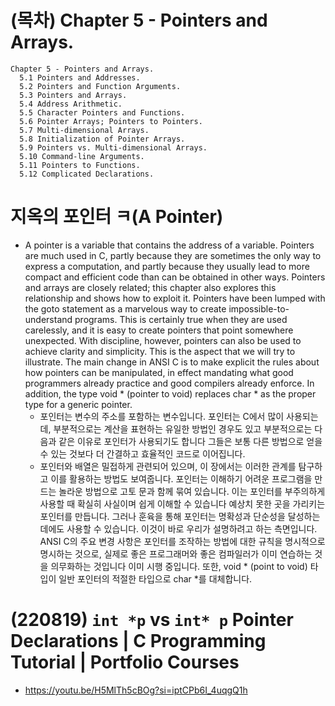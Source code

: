 # (목차) Chapter 5 - Pointers and Arrays.

```
Chapter 5 - Pointers and Arrays.
  5.1 Pointers and Addresses.
  5.2 Pointers and Function Arguments.
  5.3 Pointers and Arrays.
  5.4 Address Arithmetic.
  5.5 Character Pointers and Functions.
  5.6 Pointer Arrays; Pointers to Pointers.
  5.7 Multi-dimensional Arrays.
  5.8 Initialization of Pointer Arrays.
  5.9 Pointers vs. Multi-dimensional Arrays.
  5.10 Command-line Arguments.
  5.11 Pointers to Functions.
  5.12 Complicated Declarations.
```

# 지옥의 포인터 ㅋ(A Pointer)
- A pointer is a variable that contains the address of a variable. Pointers are much used in C, partly because they are sometimes the only way to express a computation, and partly because
they usually lead to more compact and efficient code than can be obtained in other ways.
Pointers and arrays are closely related; this chapter also explores this relationship and shows how to exploit it.
Pointers have been lumped with the goto statement as a marvelous way to create impossible-to-understand programs. This is certainly true when they are used carelessly, and it is easy to
create pointers that point somewhere unexpected. With discipline, however, pointers can also be used to achieve clarity and simplicity. This is the aspect that we will try to illustrate.
The main change in ANSI C is to make explicit the rules about how pointers can be manipulated, in effect mandating what good programmers already practice and good compilers
already enforce. In addition, the type void * (pointer to void) replaces char * as the proper type for a generic pointer.
  - 포인터는 변수의 주소를 포함하는 변수입니다. 포인터는 C에서 많이 사용되는데, 부분적으로는 계산을 표현하는 유일한 방법인 경우도 있고 부분적으로는 다음과 같은 이유로 포인터가 사용되기도 합니다
그들은 보통 다른 방법으로 얻을 수 있는 것보다 더 간결하고 효율적인 코드로 이어집니다.
  - 포인터와 배열은 밀접하게 관련되어 있으며, 이 장에서는 이러한 관계를 탐구하고 이를 활용하는 방법도 보여줍니다.
포인터는 이해하기 어려운 프로그램을 만드는 놀라운 방법으로 고토 문과 함께 묶여 있습니다. 이는 포인터를 부주의하게 사용할 때 확실히 사실이며 쉽게 이해할 수 있습니다
예상치 못한 곳을 가리키는 포인터를 만듭니다. 그러나 훈육을 통해 포인터는 명확성과 단순성을 달성하는 데에도 사용할 수 있습니다. 이것이 바로 우리가 설명하려고 하는 측면입니다.
ANSI C의 주요 변경 사항은 포인터를 조작하는 방법에 대한 규칙을 명시적으로 명시하는 것으로, 실제로 좋은 프로그래머와 좋은 컴파일러가 이미 연습하는 것을 의무화하는 것입니다
이미 시행 중입니다. 또한, void * (point to void) 타입이 일반 포인터의 적절한 타입으로 char *를 대체합니다.

# (220819) `int *p` vs `int* p` Pointer Declarations | C Programming Tutorial | Portfolio Courses
- https://youtu.be/H5MlTh5cBOg?si=iptCPb6I_4uqgQ1h
